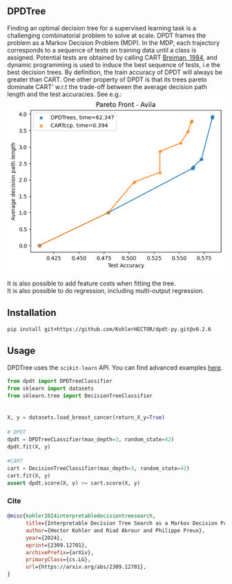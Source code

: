 ## DPDTree
Finding an optimal decision tree for a supervised learning task is a challenging combinatorial problem to solve at scale. DPDT frames the problem as a Markov Decision Problem (MDP). In the MDP, each trajectory corresponds to a sequence of tests on training data until a class is assigned. Potential tests are obtained by calling CART [Breiman, 1984](https://www.taylorfrancis.com/books/mono/10.1201/9781315139470/classification-regression-trees-leo-breiman), and dynamic programming is used to induce the best sequence of tests, i.e the best decision trees. By definition, the train accuracy of DPDT will always be greater than CART. One other property of DPDT is that its trees pareto dominate CART' w.r.t the trade-off between the average decision path length and the test accuracies. See e.g.:
![Avila](docs/avila.png)

It is also possible to add feature costs when fitting the tree.  
It is also possible to do regression, including multi-output regression.

## Installation
```bash
pip install git+https://github.com/KohlerHECTOR/dpdt-py.git@v0.2.6
```


## Usage
DPDTree uses the ```scikit-learn``` API. You can find advanced examples [here](https://github.com/KohlerHECTOR/dpdt-py/blob/main/examples/).

```python
from dpdt import DPDTreeClassifier
from sklearn import datasets
from sklearn.tree import DecisionTreeClassifier


X, y = datasets.load_breast_cancer(return_X_y=True)

# DPDT
dpdt = DPDTreeCLassifier(max_depth=3, random_state=42)
dpdt.fit(X, y)

#CART
cart = DecisionTreeClassifier(max_depth=3, random_state=42)
cart.fit(X, y)
assert dpdt.score(X, y) >= cart.score(X, y)
```

### Cite

```bibtex
@misc{kohler2024interpretabledecisiontreesearch,
      title={Interpretable Decision Tree Search as a Markov Decision Process}, 
      author={Hector Kohler and Riad Akrour and Philippe Preux},
      year={2024},
      eprint={2309.12701},
      archivePrefix={arXiv},
      primaryClass={cs.LG},
      url={https://arxiv.org/abs/2309.12701}, 
}
```
